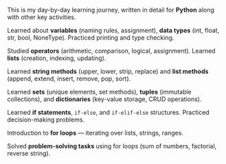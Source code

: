 This is my day-by-day learning journey, written in detail for **Python** along with other key activities.

Learned about **variables** (naming rules, assignment), **data types** (int, float, str, bool, NoneType). Practiced printing and type checking.

Studied **operators** (arithmetic, comparison, logical, assignment). Learned **lists** (creation, indexing, updating). 

Learned **string methods** (upper, lower, strip, replace) and **list methods** (append, extend, insert, remove, pop, sort).

Learned **sets** (unique elements, set methods), **tuples** (immutable collections), and **dictionaries** (key-value storage, CRUD operations). 

Learned **if statements**, `if-else`, and `if-elif-else` structures. Practiced decision-making problems. 

Introduction to **for loops** — iterating over lists, strings, ranges. 

Solved **problem-solving tasks** using for loops (sum of numbers, factorial, reverse string).  
